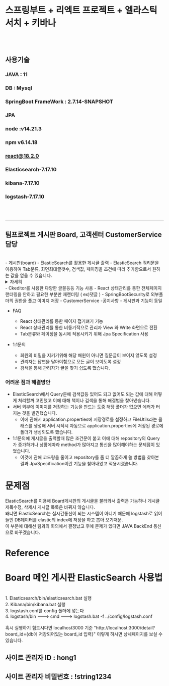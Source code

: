 # 스프링부트 + 리엑트 프로젝트 + 엘라스틱서치 + 키바나
<br/>
<br/>

## 사용기술 
### JAVA : 11
### DB : Mysql
### SpringBoot FrameWork : 2.7.14-SNAPSHOT
### JPA
### node :v14.21.3
### npm v6.14.18
### react@18.2.0
### Elasticsearch-7.17.10
### kibana-7.17.10
### logstash-7.17.10
<br/><br/>
<hr/>



## 팀프로젝트 게시판 Board, 고객센터 CustomerService 담당
<br/>
- 게시판(board)
  - ElasticSearch를 활용한 게시글 출력
  - ElasticSearch 쿼리문을 이용하여 Tab분류, 화면최대글갯수, 검색값, 페이징을 조건에 따라 추가함으로서 원하는 값을 얻을 수 있습니다.
  <details>
    <summary>자세히</summary>

  const query = {
      from: (pageNum - 1) * pageSize,
      size: pageSize,
      sort: [
        {
          board_id: {
            order: "desc",
          },
        },
      ],
      query: {
        bool: {
          must: [],
        },
      },
    };

    if (search) {
      query.query.bool.must.push({
        wildcard: {
          [selectField]: {
            value: `*${search}*`,
          },
        },
      });
    }

    if (b_type) {
      query.query.bool.must.push({
        term: {
          b_type: b_type,
        },
      });
    }

    if (query.query.bool.must.length === 0) {
      query.query.match_all = {};
      delete query.query.bool;
    }

    getElasticBoardList(query, pageSize, pageNum);
  };
  
  </details>
  - Ckeditor를 사용한 다양한 글꼴등등 기능 사용
  - React 상태관리를 통한 전체페이지 랜더링을 안하고 필요한 부분만 재랜더링 ( ex)댓글 )
  - SpringBootSecurity로 외부폴더의 권한을 풀고 이미지 저장
- CustomerService
  -공지사항
   - 게시판과 기능이 동일

  - FAQ
    - React 상태관리를 통한 페이지 접기펴기 기능
    - React 상태관리를 통한 비동기적으로 관리자 View 와 Write 화면으로 전환
    - Tab분류와 페이징을 동시에 적용시키기 위해 Jpa Specification 사용

  - 1:1문의
    - 회원의 비밀을 지키기위해 해당 해원이 아니면 질문글이 보이지 않도록 설정
    - 관리자는 답변을 달아야함으로 모든 글이 보이도록 설정
    - 검색을 통해 관리자가 글을 찾기 쉽도록 했습니다.
 
  ### 어려운 점과 해결방안
   - ElasticSearch에서 Query문에 검색값등 있어도 되고 없어도 되는 값에 대해 어떻게 처리할까 고민했고 이에 대해 책이나 검색을 통해 해결법을 찾아냈습니다.
   - 서버 외부에 이미지를 저장하는 기능을 만드는 도중 해당 폴더가 없으면 에러가 터지는 것을 발견했습니다.
     - 이에 관해서 application.properties에 저장경로를 설정하고 FileUtils라는 클래스를 생성해 서버 시작시 자동으로 application.properties에 저장된
       경로에 폴더가 생성되도록 했습니다.
   - 1:1문의에 게시글을 출력할때 많은 조건문이 붙고 이에 대해 repository의 Query가 증가하거나 상황에따라 method가 많아지고 통신을 많이해야하는 문제점이 있었습니다.
     - 이것에 관해 코드량을 줄이고 repository를 좀 더 깔끔하게 쓸 방법을 찾아본 결과 JpaSpecification이란 기능을 찾아내었고 적용시켰습니다. 
      

# 문제점
ElasticSearch를 이용해 Board게시판의 게시글을 불러와서 출력은 가능하나 게시글 제목수정, 삭제시 게시글 목록은 바뀌지 않습니다.
<br/>
왜냐면 ElasticSearch는 실시간통신이 되는 시스템이 아니기 때문에 logstash로 읽어들인 DB데이터를 elastic의 index에 저장을 하고 뽑아 오기때문.
<br/>
이 부분에 대해선 팀과의 회의에서 결정났고 후에 문제가 있다면 JAVA BackEnd 통신으로 바꾸겠습니다.

# Reference

# Board 메인 게시판 ElasticSearch 사용법
<br/>
1. Elasticsearch/bin/elasticsearch.bat 실행
<br/>
2. Kibana/bin/kibana.bat 실행
<br/>
3. logstash.conf를 config 폴더에 넣는다
<br/>
4. logstash/bin ---> cmd ---> logstash.bat -f ../config/logstash.conf
<br/><br/>
혹시 실행하기 힘드시다면 localhost3000 기준 "http://localhost:3000/detail?board_id={db에 저장되어있는 board_id 입력}"
이렇게 하시면 상세페이지를 보실 수 있습니다.

## 사이트 관리자 ID : hong1
## 사이트 관리자 비밀번호 : !string1234
<br/><br/>
